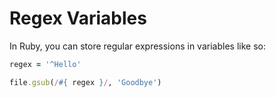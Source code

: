 Regex Variables
===============

In Ruby, you can store regular expressions in variables like so:

```ruby
regex = '^Hello'

file.gsub(/#{ regex }/, 'Goodbye')
```
